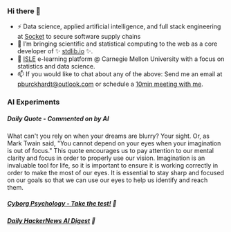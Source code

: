 ### Hi there 👋

-   ⚡ Data science, applied artificial intelligence, and full stack engineering at [Socket](https://socket.dev) to secure software supply chains
-   🔭 I’m bringing scientific and statistical computing to the web as a core developer of ✨ [stdlib.io](https://stdlib.io) ✨.
-   📖 [ISLE](https://stat.cmu.edu/isle) e-learning platform @ Carnegie Mellon University with a focus on statistics and data science.
-   📫 If you would like to chat about any of the above: Send me an email at [pburckhardt@outlook.com](mailto:pburckhardt@outlook.com) or schedule a [10min meeting with me](https://cal.com/philipp-burckhardt/10min).

### AI Experiments

##### Daily Quote - Commented on by AI

<!-- <quote> -->

What can't you rely on when your dreams are blurry? Your sight. Or, as Mark Twain said, "You cannot depend on your eyes when your imagination is out of focus." This quote encourages us to pay attention to our mental clarity and focus in order to properly use our vision. Imagination is an invaluable tool for life, so it is important to ensure it is working correctly in order to make the most of our eyes. It is essential to stay sharp and focused on our goals so that we can use our eyes to help us identify and reach them.

<!-- </quote> -->

##### [Cyborg Psychology - Take the test!](http://cyborg-psychology.com/) 🚀 
##### [Daily HackerNews AI Digest](https://ai-digest.vercel.app/) :brain:
